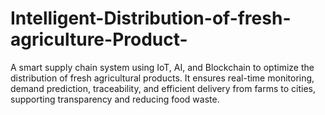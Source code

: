 # Intelligent-Distribution-of-fresh-agriculture-Product-
A smart supply chain system using IoT, AI, and Blockchain to optimize the distribution of fresh agricultural products. It ensures real-time monitoring, demand prediction, traceability, and efficient delivery from farms to cities, supporting transparency and reducing food waste.

